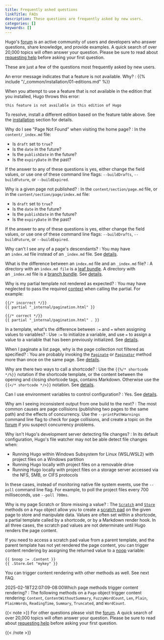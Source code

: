 ```yaml
---
title: Frequently asked questions
linkTitle: FAQs
description: These questions are frequently asked by new users.
categories: []
keywords: []
---
```


Hugo's [forum] is an active community of users and developers who answer questions, share knowledge, and provide examples. A quick search of over 20,000 topics will often answer your question. Please be sure to read about [requesting help] before asking your first question.

These are just a few of the questions most frequently asked by new users.

An error message indicates that a feature is not available. Why?
: <!-- do not remove preceding space -->
  {{% include "/_common/installation/01-editions.md" %}}

  When you attempt to use a feature that is not available in the edition that you installed, Hugo throws this error:

  ```go-html-template
  this feature is not available in this edition of Hugo
  ```

  To resolve, install a different edition based on the feature table above. See the [installation] section for details.

Why do I see "Page Not Found" when visiting the home page?
: In the `content/_index.md` file:

  - Is `draft` set to `true`?
  - Is the `date` in the future?
  - Is the `publishDate` in the future?
  - Is the `expiryDate` in the past?

  If the answer to any of these questions is yes, either change the field values, or use one of these command line flags: `--buildDrafts`, `--buildFuture`, or `--buildExpired`.

Why is a given page not published?
: In the `content/section/page.md` file, or in the `content/section/page/index.md` file:

  - Is `draft` set to `true`?
  - Is the `date` in the future?
  - Is the `publishDate` in the future?
  - Is the `expiryDate` in the past?

  If the answer to any of these questions is yes, either change the field values, or use one of these command line flags: `--buildDrafts`, `--buildFuture`, or `--buildExpired`.

Why can't I see any of a page's descendants?
: You may have an&nbsp;`index.md`&nbsp;file instead of an&nbsp;`_index.md`&nbsp;file. See&nbsp;[details](/content-management/page-bundles/).

What is the difference between an&nbsp;`index.md`&nbsp;file and an&nbsp;`_index.md`&nbsp;file?
: A directory with an `index.md file` is a [leaf bundle](g). A directory with an&nbsp;`_index.md`&nbsp;file is a [branch bundle](g). See&nbsp;[details](/content-management/page-bundles/).

Why is my partial template not rendered as expected?
: You may have neglected to pass the required [context](g) when calling the partial. For example:

  ```go-html-template
  {{/* incorrect */}}
  {{ partial "_internal/pagination.html" }}

  {{/* correct */}}
  {{ partial "_internal/pagination.html" . }}
  ```

In a template, what's the difference between `:=` and `=` when assigning values to variables?
: Use `:=` to initialize a variable, and use `=` to assign a value to a variable that has been previously initialized. See&nbsp;[details](https://pkg.go.dev/text/template#hdr-Variables).

When I paginate a list page, why is the page collection not filtered as specified?
: You are probably invoking the [`Paginate`] or [`Paginator`] method more than once on the same page. See&nbsp;[details](/templates/pagination/).

Why are there two ways to call a shortcode?
: Use the `{{%/* shortcode */%}}` notation if the shortcode template, or the content between the opening and closing shortcode tags, contains Markdown. Otherwise use the\
`{{</* shortcode */>}}` notation. See&nbsp;[details](/content-management/shortcodes/#notation).

Can I use environment variables to control configuration?
: Yes. See&nbsp;[details](/configuration/introduction/#environment-variables).

Why am I seeing inconsistent output from one build to the next?
: The most common causes are page collisions (publishing two pages to the same path) and the effects of concurrency. Use the `--printPathWarnings` command line flag to check for page collisions, and create a topic on the [forum] if you suspect concurrency problems.

Why isn't Hugo's development server detecting file changes?
: In its default configuration, Hugo's file watcher may not be able detect file changes when:

  - Running Hugo within Windows Subsystem for Linux (WSL/WSL2) with project files on a Windows partition
  - Running Hugo locally with project files on a removable drive
  - Running Hugo locally with project files on a storage server accessed via the NFS, SMB, or CIFS protocols

  In these cases, instead of monitoring native file system events, use the `--poll` command line flag. For example, to poll the project files every 700 milliseconds, use `--poll 700ms`.

Why is my page Scratch or Store missing a value?
: The [`Scratch`] and [`Store`] methods on a `Page` object allow you to create a [scratch pad](g) on the given page to store and manipulate data. Values are often set within a shortcode, a partial template called by a shortcode, or by a Markdown render hook. In all three cases, the scratch pad values are not determinate until Hugo renders the page content.

  If you need to access a scratch pad value from a parent template, and the parent template has not yet rendered the page content, you can trigger content rendering by assigning the returned value to a [noop](g) variable:

  ```go-html-template
  {{ $noop := .Content }}
  {{ .Store.Get "mykey" }}
  ```

  You can trigger content rendering with other methods as well. See next FAQ.

2025-02-18T22:07:09-08:00Which page methods trigger content rendering?
: The following methods on a `Page` object trigger content rendering: `Content`, `ContentWithoutSummary`, `FuzzyWordCount`, `Len`, `Plain`, `PlainWords`, `ReadingTime`, `Summary`, `Truncated`, and `WordCount`.

{{< note >}}
For other questions please visit the [forum]. A quick search of over 20,000 topics will often answer your question. Please be sure to read about [requesting help] before asking your first question.

[forum]: https://discourse.gohugo.io
[requesting help]: https://discourse.gohugo.io/t/requesting-help/9132
{{< /note >}}

[`Paginate`]: /methods/page/paginate/
[`Paginator`]: /methods/page/paginator/
[forum]: https://discourse.gohugo.io
[installation]: /installation/
[requesting help]: https://discourse.gohugo.io/t/requesting-help/9132
[`Scratch`]: /methods/page/scratch
[`Store`]: /methods/page/store
